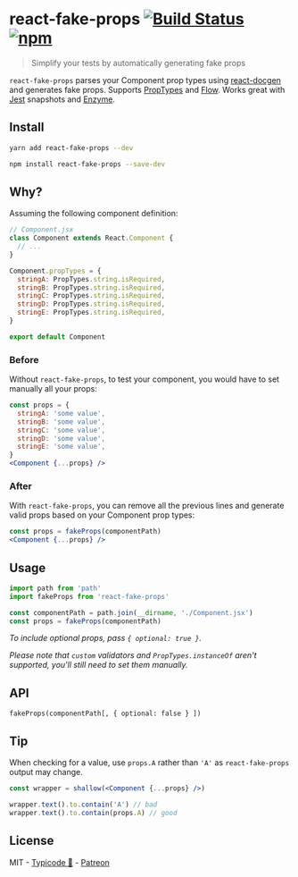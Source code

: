 # react-fake-props [![Build Status](https://travis-ci.org/typicode/react-fake-props.svg?branch=master)](https://travis-ci.org/typicode/react-fake-props) [![npm](https://badge.fury.io/js/react-fake-props.svg)](https://www.npmjs.com/package/react-fake-props)

> Simplify your tests by automatically generating fake props

`react-fake-props` parses your Component prop types using [react-docgen](https://github.com/reactjs/react-docgen) and generates fake props. Supports [PropTypes](https://github.com/facebook/prop-types) and [Flow](https://flow.org). Works great with [Jest](https://facebook.github.io/jest/) snapshots and [Enzyme](https://github.com/airbnb/enzyme).

## Install

```sh
yarn add react-fake-props --dev
```

```sh
npm install react-fake-props --save-dev
```

## Why?

Assuming the following component definition:

```js
// Component.jsx
class Component extends React.Component {
  // ...
}

Component.propTypes = {
  stringA: PropTypes.string.isRequired,
  stringB: PropTypes.string.isRequired,
  stringC: PropTypes.string.isRequired,
  stringD: PropTypes.string.isRequired,
  stringE: PropTypes.string.isRequired,
}

export default Component
```

### Before

Without `react-fake-props`, to test your component, you would have to set manually all your props:

```jsx
const props = {
  stringA: 'some value',
  stringB: 'some value',
  stringC: 'some value',
  stringD: 'some value',
  stringE: 'some value',
}
<Component {...props} />
```

### After

With `react-fake-props`, you can remove all the previous lines and generate valid props based on your Component prop types:

```jsx
const props = fakeProps(componentPath)
<Component {...props} />
```

## Usage

```js
import path from 'path'
import fakeProps from 'react-fake-props'

const componentPath = path.join(__dirname, './Component.jsx')
const props = fakeProps(componentPath)
```

_To include optional props, pass `{ optional: true }`._

_Please note that `custom` validators and `PropTypes.instanceOf` aren't supported, you'll still need to set them manually._

## API

`fakeProps(componentPath[, { optional: false } ])`

## Tip

When checking for a value, use `props.A` rather than `'A'` as `react-fake-props` output may change.

```jsx
const wrapper = shallow(<Component {...props} />)

wrapper.text().to.contain('A') // bad
wrapper.text().to.contain(props.A) // good
```

## License

MIT - [Typicode :cactus:](https://github.com/typicode) - [Patreon](https://www.patreon.com/typicode)
